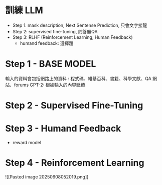 # 訓練 LLM
- Step 1: mask description, Next Sentense Prediction, 只會文字接龍
- Step 2: supervised fine-tuning, 問答題QA
- Step 3: RLHF (Reinforcement Learning, Human Feedback)
	- humand feedback: 選擇題

# Step 1 - BASE MODEL
輸入的資料會包括網路上的資料 : 程式碼、維基百科、書籍、科學文獻、QA 網站、forums
GPT-2: 根據輸入的內容延續

# Step 2 - Supervised Fine-Tuning

# Step 3 - Humand Feedback
- reward model
# Step 4 - Reinforcement Learning

![[Pasted image 20250608052019.png]]